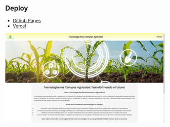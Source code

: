 ## Deploy
<nav>
  <ul>
    <li><a href="https://zeck456.github.io/agrinho-2024/" target="_blank">Github Pages</a></li>
    <li><a href="https://agrinho-2024-ot45j21ot-luiz-henrique-slusarzs-projects.vercel.app/" target="_blank">Vercel</a></li>
  </ul>
</nav>
<img src="assets/images/Meu-site-agrinho.png" alt="foto do projeto">



